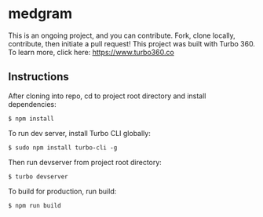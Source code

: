 # medgram
This is an ongoing project, and you can contribute. Fork, clone locally, contribute, then initiate a pull request!
This project was built with Turbo 360. To learn more, click here: https://www.turbo360.co


## Instructions
After cloning into repo, cd to project root directory and install dependencies:

```
$ npm install
```

To run dev server, install Turbo CLI globally:

```
$ sudo npm install turbo-cli -g
```

Then run devserver from project root directory:

```
$ turbo devserver
```

To build for production, run build:

```
$ npm run build
```
